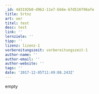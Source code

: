 ```yaml
---
_id: 4d3192b0-d9b2-11e7-bb6e-b7d516f96afe
title: 5rtnz
art: oer
titel: test
desc: test
link: ''
lernziele: ''
tipp: ''
lizenz: lizenz-1
vorbereitungszeit: vorbereitungszeit-1
author-name: ''
author-email: ''
author-website: ''
tags: ''
date: '2017-12-05T11:49:08.243Z'
---
```

empty
